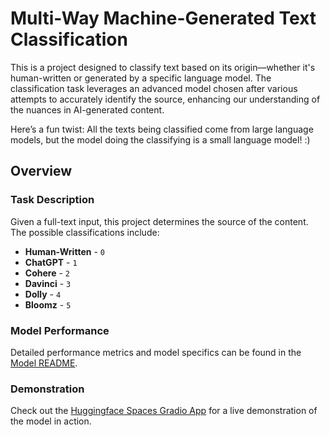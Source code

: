# Multi-Way Machine-Generated Text Classification

This is a project designed to classify text based on its origin—whether it's human-written or generated by a specific language model. The classification task leverages an advanced model chosen after various attempts to accurately identify the source, enhancing our understanding of the nuances in AI-generated content.

Here’s a fun twist: All the texts being classified come from large language models, but the model doing the classifying is a small language model! :)

## Overview

### Task Description
Given a full-text input, this project determines the source of the content. The possible classifications include:

- **Human-Written** - `0`
- **ChatGPT** - `1`
- **Cohere** - `2`
- **Davinci** - `3`
- **Dolly** - `4`
- **Bloomz** - `5`

### Model Performance

Detailed performance metrics and model specifics can be found in the [Model README](model/README.md).

### Demonstration

Check out the [Huggingface Spaces Gradio App](https://huggingface.co/spaces/Sansh2003/subtaskB-gradio-app) for a live demonstration of the model in action.
